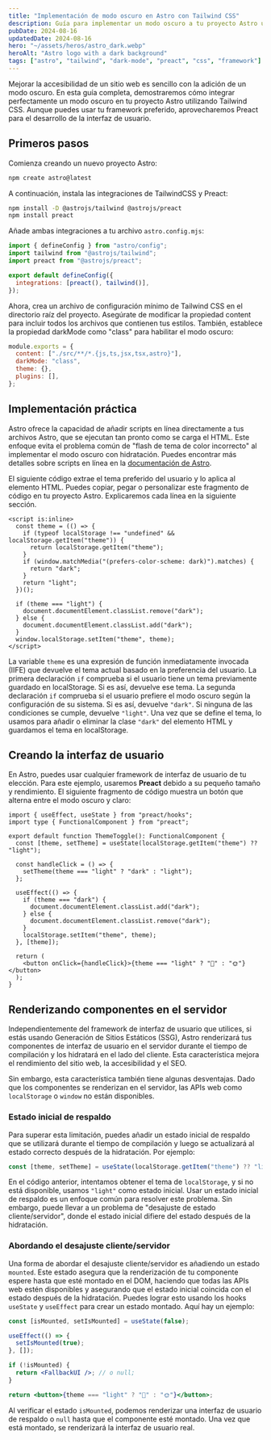 ```yaml
---
title: "Implementación de modo oscuro en Astro con Tailwind CSS"
description: Guía para implementar un modo oscuro a tu proyecto Astro utilizando Tailwind CSS
pubDate: 2024-08-16
updatedDate: 2024-08-16
hero: "~/assets/heros/astro_dark.webp"
heroAlt: "Astro logo with a dark background"
tags: ["astro", "tailwind", "dark-mode", "preact", "css", "framework"]
---
```


Mejorar la accesibilidad de un sitio web es sencillo con la adición de un modo oscuro. En esta guía completa, demostraremos cómo integrar perfectamente un modo oscuro en tu proyecto Astro utilizando Tailwind CSS. Aunque puedes usar tu framework preferido, aprovecharemos Preact para el desarrollo de la interfaz de usuario.

## Primeros pasos

Comienza creando un nuevo proyecto Astro:

```sh
npm create astro@latest
```

A continuación, instala las integraciones de TailwindCSS y Preact:

```sh
npm install -D @astrojs/tailwind @astrojs/preact
npm install preact
```

Añade ambas integraciones a tu archivo `astro.config.mjs`:

```js title="astro.config.mjs"
import { defineConfig } from "astro/config";
import tailwind from "@astrojs/tailwind";
import preact from "@astrojs/preact";

export default defineConfig({
  integrations: [preact(), tailwind()],
});
```

Ahora, crea un archivo de configuración mínimo de Tailwind CSS en el directorio raíz del proyecto. Asegúrate de modificar la propiedad content para incluir todos los archivos que contienen tus estilos. También, establece la propiedad darkMode como "class" para habilitar el modo oscuro:

```js title="tailwind.config.cjs"
module.exports = {
  content: ["./src/**/*.{js,ts,jsx,tsx,astro}"],
  darkMode: "class",
  theme: {},
  plugins: [],
};
```

## Implementación práctica

Astro ofrece la capacidad de añadir scripts en línea directamente a tus archivos Astro, que se ejecutan tan pronto como se carga el HTML. Este enfoque evita el problema común de "flash de tema de color incorrecto" al implementar el modo oscuro con hidratación. Puedes encontrar más detalles sobre scripts en línea en la [documentación de Astro](https://docs.astro.build/en/reference/directives-reference/#isinline).

El siguiente código extrae el tema preferido del usuario y lo aplica al elemento HTML. Puedes copiar, pegar o personalizar este fragmento de código en tu proyecto Astro. Explicaremos cada línea en la siguiente sección.

```astro title="Layout.astro"
<script is:inline>
  const theme = (() => {
    if (typeof localStorage !== "undefined" && localStorage.getItem("theme")) {
      return localStorage.getItem("theme");
    }
    if (window.matchMedia("(prefers-color-scheme: dark)").matches) {
      return "dark";
    }
    return "light";
  })();

  if (theme === "light") {
    document.documentElement.classList.remove("dark");
  } else {
    document.documentElement.classList.add("dark");
  }
  window.localStorage.setItem("theme", theme);
</script>
```

La variable `theme` es una expresión de función inmediatamente invocada (IIFE) que devuelve el tema actual basado en la preferencia del usuario. La primera declaración `if` comprueba si el usuario tiene un tema previamente guardado en localStorage. Si es así, devuelve ese tema. La segunda declaración `if` comprueba si el usuario prefiere el modo oscuro según la configuración de su sistema. Si es así, devuelve `"dark"`. Si ninguna de las condiciones se cumple, devuelve `"light"`. Una vez que se define el tema, lo usamos para añadir o eliminar la clase `"dark"` del elemento HTML y guardamos el tema en localStorage.

## Creando la interfaz de usuario

En Astro, puedes usar cualquier framework de interfaz de usuario de tu elección. Para este ejemplo, usaremos **Preact** debido a su pequeño tamaño y rendimiento. El siguiente fragmento de código muestra un botón que alterna entre el modo oscuro y claro:

```tsx title="ThemeToggle.tsx"
import { useEffect, useState } from "preact/hooks";
import type { FunctionalComponent } from "preact";

export default function ThemeToggle(): FunctionalComponent {
  const [theme, setTheme] = useState(localStorage.getItem("theme") ?? "light");

  const handleClick = () => {
    setTheme(theme === "light" ? "dark" : "light");
  };

  useEffect(() => {
    if (theme === "dark") {
      document.documentElement.classList.add("dark");
    } else {
      document.documentElement.classList.remove("dark");
    }
    localStorage.setItem("theme", theme);
  }, [theme]);

  return (
    <button onClick={handleClick}>{theme === "light" ? "🌙" : "🌞"}</button>
  );
}
```

## Renderizando componentes en el servidor

Independientemente del framework de interfaz de usuario que utilices, si estás usando Generación de Sitios Estáticos (SSG), Astro renderizará tus componentes de interfaz de usuario en el servidor durante el tiempo de compilación y los hidratará en el lado del cliente. Esta característica mejora el rendimiento del sitio web, la accesibilidad y el SEO.

Sin embargo, esta característica también tiene algunas desventajas. Dado que los componentes se renderizan en el servidor, las APIs web como `localStorage` o `window` no están disponibles.

### Estado inicial de respaldo

Para superar esta limitación, puedes añadir un estado inicial de respaldo que se utilizará durante el tiempo de compilación y luego se actualizará al estado correcto después de la hidratación. Por ejemplo:

```jsx
const [theme, setTheme] = useState(localStorage.getItem("theme") ?? "light");
```

En el código anterior, intentamos obtener el tema de `localStorage`, y si no está disponible, usamos `"light"` como estado inicial. Usar un estado inicial de respaldo es un enfoque común para resolver este problema. Sin embargo, puede llevar a un problema de "desajuste de estado cliente/servidor", donde el estado inicial difiere del estado después de la hidratación.

### Abordando el desajuste cliente/servidor

Una forma de abordar el desajuste cliente/servidor es añadiendo un estado `mounted`. Este estado asegura que la renderización de tu componente espere hasta que esté montado en el DOM, haciendo que todas las APIs web estén disponibles y asegurando que el estado inicial coincida con el estado después de la hidratación. Puedes lograr esto usando los hooks `useState` y `useEffect` para crear un estado montado. Aquí hay un ejemplo:

```jsx title="ThemeToggle.tsx"
const [isMounted, setIsMounted] = useState(false);

useEffect(() => {
  setIsMounted(true);
}, []);

if (!isMounted) {
  return <FallbackUI />; // o null;
}

return <button>{theme === "light" ? "🌙" : "🌞"}</button>;
```

Al verificar el estado `isMounted`, podemos renderizar una interfaz de usuario de respaldo o `null` hasta que el componente esté montado. Una vez que está montado, se renderizará la interfaz de usuario real.
